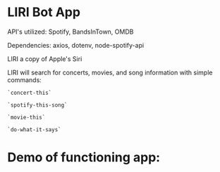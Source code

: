 # LIRI Bot App

API's utilized: Spotify, BandsInTown, OMDB

Dependencies: axios, dotenv, node-spotify-api

LIRI a copy of Apple's Siri

LIRI will search for concerts, movies, and song information with simple commands:

    `concert-this`

    `spotify-this-song`

    `movie-this`

    `do-what-it-says`


Demo of functioning app:
===========================
